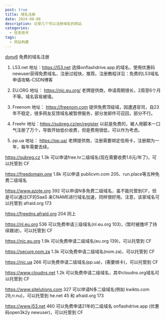 ```yaml
---
post: true
title: 域名注册
date: 2024-08-08
description: 记录几个可以注册域名的网站
categories:
  - 信息技术
tags:
  - 网站构建
---
```


[dynv6](https://dynv6.com/) 免费的域名注册

1. L53.net 地址：https://l53.net 选择onflashdrive.app.的域名，使用优惠码newuser获得免费域名，注册过程快，推荐。注册教程详见：免费的L53域名申请攻略-CSDN博客

2. EU.ORG 地址： https://nic.eu.org/ 老牌提供商，申请周期很长，2周至6个月不等。域名容易被墙。

3. Freenom 地址： https://freenom.com 提供免费顶级域，因遭遇官司，自23年不稳定，很多网友反馈域名被暂停服务，部分发邮件可召回，部分不行。

4. Freehr 地址：https://subreg.cz/en/register 以前是免费的，被人用脚本一口气注册了万个，导致开始低价收费，但是费用很低，可以作为考虑。

5. pp.ua 地址： https://pp.ua/ 老牌提供商，注册需要绑定信用卡，注册期为一年，每年需要去续。

https://subreg.cz 1.3k 可以申请free.hr二级域名(现在需要收费1.6元/年了)，可以托管到 CF

https://freedomain.one 1.8k 可以申请 publicvm.com 205、run.place等五种免费二级域名

https://www.azote.org 392 可以申请N多免费二级域名，虽不能托管到CF，但是可以通过CF的SaaS 来CNAME进行域名加速，同样很好用。注意，该家域名可以托管到 afraid.org 173

https://freedns.afraid.org 204 同上

https://nl.eu.org 536 可以免费申请三级域名(nl.eu.org 103)，(暂时被撸坏了持续跟进)，可以托管到 CF

https://nic.eu.org 1.9k 可以免费申请二级域名(eu.org 139)，可以托管到 CF

https://secure.nom.za 1.3k 可以免费申请二级域名(nom.za)，可以托管到 CF

https://nic.ua 266 可以免费申请二级域名(pp.ua)，(需要绑卡)，可以托管到 CF

https://www.cloudns.net 1.2k 可以免费申请二级域名，其中cloudns.org域名可以托管到 CF

https://www.sitelutions.com 327 可以申请N多二级域名(例如 kwikto.com 29,rr.nu)，可以托管到 he.net 45 和 afraid.org 173

https://www.l53.net 460 可以免费申请21年的二级域名 onflashdrive.app (优惠码open3k2y newuser)，可以托管到 CF
